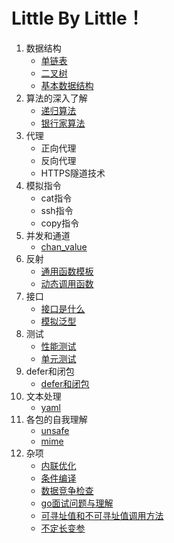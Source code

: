 # Little By Little！

1. 数据结构
	- [单链表](https://github.com/gongshen/GoCase/tree/master/data_structure/%E5%8D%95%E9%93%BE%E8%A1%A8)
	- [二叉树](https://github.com/gongshen/GoCase/tree/master/data_structure/%E4%BA%8C%E5%8F%89%E6%A0%91)
	- [基本数据结构](https://github.com/gongshen/GoCase/blob/master/data_structure/%E5%9F%BA%E6%9C%AC%E6%95%B0%E6%8D%AE%E7%BB%93%E6%9E%84/base.md)
2. 算法的深入了解
	- [递归算法](https://github.com/gongshen/GoCase/tree/master/algorithm/%E9%80%92%E5%BD%92%E7%AE%97%E6%B3%95)
	- [银行家算法](https://github.com/gongshen/GoCase/tree/master/algorithm/%E9%93%B6%E8%A1%8C%E5%AE%B6%E7%AE%97%E6%B3%95)
3. 代理
	- 正向代理
	- 反向代理
	- HTTPS隧道技术
4. 模拟指令
	- cat指令
	- ssh指令
	- copy指令
5. 并发和通道
	- [chan_value](https://github.com/gongshen/GoCase/tree/master/goroutine_channel/chan_val)
6. 反射
	- [通用函数模板](https://github.com/gongshen/GoCase/tree/master/reflect/makefunc%E9%80%9A%E7%94%A8%E6%A8%A1%E6%9D%BF)
	- [动态调用函数](https://github.com/gongshen/GoCase/blob/master/reflect/%E5%8A%A8%E6%80%81%E8%B0%83%E7%94%A8%E6%96%B9%E6%B3%95/main.go)
7. 接口
	- [接口是什么](https://github.com/gongshen/GoCase/blob/master/interface/%E4%BB%80%E4%B9%88%E6%98%AF%E6%8E%A5%E5%8F%A3/interface.md)
	- [模拟泛型](https://github.com/gongshen/GoCase/blob/master/interface/%E6%A8%A1%E6%8B%9F%E6%B3%9B%E5%9E%8B/interface.md)
8. 测试
	- [性能测试](https://github.com/gongshen/GoCase/blob/master/testing/%E6%80%A7%E8%83%BD%E6%B5%8B%E8%AF%95.md)
	- [单元测试](https://github.com/gongshen/GoCase/blob/master/testing/%E5%8D%95%E5%85%83%E6%B5%8B%E8%AF%95.md)
9. defer和闭包
	- [defer和闭包](https://github.com/gongshen/GoCase/blob/master/defer_closure/defer.md)
10. 文本处理
	- [yaml](https://github.com/gongshen/GoCase/blob/master/text_prcocess/yaml/main.go)
11. 各包的自我理解
	- [unsafe](https://github.com/gongshen/GoCase/blob/master/pkg/unsafe/unsafe.md)
	- [mime](https://github.com/gongshen/GoCase/blob/master/pkg/mime/multipart.md)
12. 杂项
	- [内联优化](https://github.com/gongshen/GoCase/blob/master/unknown/%E6%9D%82%E9%A1%B9/inline.md)
	- [条件编译](https://github.com/gongshen/GoCase/blob/master/unknown/%E6%9D%82%E9%A1%B9/condition_complication.md)
	- [数据竞争检查](https://github.com/gongshen/GoCase/blob/master/unknown/%E6%9D%82%E9%A1%B9/data_competition.md)
	- [go面试问题与理解](https://github.com/gongshen/GoCase/blob/master/unknown/go%E9%9D%A2%E8%AF%95%E9%97%AE%E9%A2%98/issue.md)
	- [可寻址值和不可寻址值调用方法](https://github.com/gongshen/GoCase/blob/master/unknown/%E6%9D%82%E9%A1%B9/accessable.md)
	- [不定长变参](https://github.com/gongshen/GoCase/blob/master/unknown/%E6%9D%82%E9%A1%B9/indefinite_variable.md)